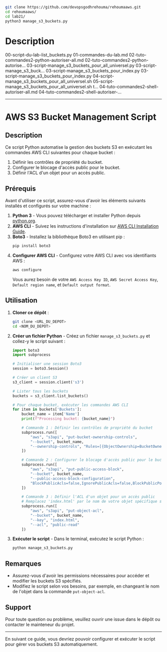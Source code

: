  ```bash
git clone https://github.com/devopsgodhrehouma/rehoumaaws.git
cd rehoumaaws/
cd lab21/
python3 manage_s3_buckets.py
 ```

# Description

00-script-du-lab-list_buckets.py
01-commandes-du-lab.md
02-tuto-commandes2-python-autoriser-all.md
02-tuto-commandes2-python-autorise…
03-script-manage_s3_buckets_pour_all_universel.py
03-script-manage_s3_buck…
03-script-manage_s3_buckets_pour_index.py
03-script-manage_s3_buckets_pour_index.py
04-script-manage_s3_buckets_pour_all_universel.sh
05-script-manage_s3_buckets_pour_all_universel.sh t…
04-tuto-commandes2-shell-autoriser-all.md
04-tuto-commandes2-shell-autoriser-…
	


---

# AWS S3 Bucket Management Script

## Description

Ce script Python automatise la gestion des buckets S3 en exécutant les commandes AWS CLI suivantes pour chaque bucket :
1. Définir les contrôles de propriété du bucket.
2. Configurer le blocage d'accès public pour le bucket.
3. Définir l'ACL d'un objet pour un accès public.

## Prérequis

Avant d'utiliser ce script, assurez-vous d'avoir les éléments suivants installés et configurés sur votre machine :

1. **Python 3** - Vous pouvez télécharger et installer Python depuis [python.org](https://www.python.org/downloads/).
2. **AWS CLI** - Suivez les instructions d'installation sur [AWS CLI Installation Guide](https://docs.aws.amazon.com/cli/latest/userguide/install-cliv2.html).
3. **Boto3** - Installez la bibliothèque Boto3 en utilisant pip :
    ```bash
    pip install boto3
    ```
4. **Configurer AWS CLI** - Configurez votre AWS CLI avec vos identifiants AWS :
    ```bash
    aws configure
    ```
    Vous aurez besoin de votre `AWS Access Key ID`, `AWS Secret Access Key`, `Default region name`, et `Default output format`.

## Utilisation

1. **Cloner ce dépôt** :
    ```bash
    git clone <URL_DU_DEPOT>
    cd <NOM_DU_DEPOT>
    ```

2. **Créer un fichier Python** - Créez un fichier `manage_s3_buckets.py` et collez-y le script suivant :

    ```python
    import boto3
    import subprocess

    # Initialiser une session Boto3
    session = boto3.Session()

    # Créer un client S3
    s3_client = session.client('s3')

    # Lister tous les buckets
    buckets = s3_client.list_buckets()

    # Pour chaque bucket, exécuter les commandes AWS CLI
    for item in buckets['Buckets']:
        bucket_name = item['Name']
        print(f"Processing bucket: {bucket_name}")

        # Commande 1 : Définir les contrôles de propriété du bucket
        subprocess.run([
            "aws", "s3api", "put-bucket-ownership-controls",
            "--bucket", bucket_name,
            "--ownership-controls", "Rules=[{ObjectOwnership=BucketOwnerPreferred}]"
        ])

        # Commande 2 : Configurer le blocage d'accès public pour le bucket
        subprocess.run([
            "aws", "s3api", "put-public-access-block",
            "--bucket", bucket_name,
            "--public-access-block-configuration",
            "BlockPublicAcls=false,IgnorePublicAcls=false,BlockPublicPolicy=false,RestrictPublicBuckets=false"
        ])

        # Commande 3 : Définir l'ACL d'un objet pour un accès public
        # Remplacez 'index.html' par le nom de votre objet spécifique si nécessaire
        subprocess.run([
            "aws", "s3api", "put-object-acl",
            "--bucket", bucket_name,
            "--key", "index.html",
            "--acl", "public-read"
        ])
    ```

3. **Exécuter le script** - Dans le terminal, exécutez le script Python :
    ```bash
    python manage_s3_buckets.py
    ```

## Remarques

- Assurez-vous d'avoir les permissions nécessaires pour accéder et modifier les buckets S3 spécifiés.
- Modifiez le script selon vos besoins, par exemple, en changeant le nom de l'objet dans la commande `put-object-acl`.

## Support

Pour toute question ou problème, veuillez ouvrir une issue dans le dépôt ou contacter le mainteneur du projet.

---

En suivant ce guide, vous devriez pouvoir configurer et exécuter le script pour gérer vos buckets S3 automatiquement.
